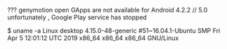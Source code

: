 ??? genymotion open GApps are not available for Android 4.2.2 //
5.0 unfortunately , Google Play service has stopped

$ uname -a
Linux desktop 4.15.0-48-generic #51~16.04.1-Ubuntu SMP Fri Apr 5 12:01:12 UTC 2019 x86_64 x86_64 x86_64 GNU/Linux
